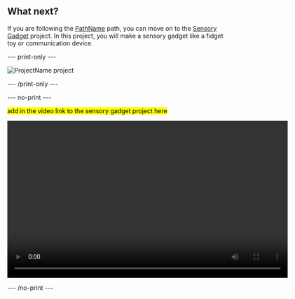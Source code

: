 ## What next?

If you are following the [PathName](https://projects.raspberrypi.org/en/pathways/pico-intro) path, you can move on to the [Sensory Gadget](https://projects.raspberrypi.org/en/projects/sensory-gadget) project. In this project, you will make a sensory gadget like a fidget toy or communication device.

--- print-only ---

![ProjectName project](images/projectname-project.png)

--- /print-only ---

--- no-print ---

<mark>add in the video link to the sensory gadget project here</mark>

<video width="640" height="360" controls>
<source src="images/file" type="video/mp4">
Your browser does not support WebM video, try FireFox or Chrome
</video>

--- /no-print ---


